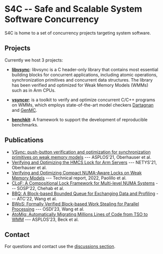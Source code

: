 # S4C -- Safe and Scalable System Software Concurrency

S4C is home to a set of concurrency projects targeting system software.

## Projects

Currently we host 3 projects:

- **[libvsync]**:
libvsync is a C header-only library that contains most essential building blocks for concurrent applications,
including atomic operations, synchronization primitives and concurrent data structures.
The library has been verified and optimized for Weak Memory Models (WMMs) such as in Arm CPUs.

- **[vsyncer]**: is a toolkit to verify and optimize concurrent C/C++ programs on WMMs,
which employs state-of-the-art model checkers [Dartagnan][] and [GenMC][].

- **[benchkit]**: A framework to support the development of reproducible benchmarks.

[libvsync]: https://github.com/open-s4c/libvsync
[vsyncer]: https://github.com/open-s4c/vsyncer
[benchkit]: https://github.com/open-s4c/benchkit

## Publications

- [VSync: push-button verification and optimization for synchronization primitives on weak memory models](https://dl.acm.org/doi/10.1145/3445814.3446748) --- ASPLOS'21, Oberhauser et al.
- [Verifying and Optimizing the HMCS Lock for Arm Servers](https://link.springer.com/chapter/10.1007/978-3-030-91014-3_17) --- NETYS'21, Oberhauser et al.
- [Verifying and Optimizing Compact NUMA-Aware Locks on Weak Memory Models](https://arxiv.org/abs/2111.15240) --- Technical report, 2022, Paolillo et al.
- [CLoF: A Compositional Lock Framework for Multi-level NUMA Systems](https://dl.acm.org/doi/10.1145/3477132.3483557) --- SOSP'22, Chehab et al.
- [BBQ: A Block-based Bounded Queue for Exchanging Data and Profiling](https://www.usenix.org/conference/atc22/presentation/wang-jiawei) --- ATC'22, Wang et al.
- [BWoS: Formally Verified Block-based Work Stealing for Parallel Processing](https://www.usenix.org/conference/osdi23/presentation/wang-jiawei) --- OSDI'23, Wang et al.
- [AtoMig: Automatically Migrating Millions Lines of Code from TSO to WMM](https://dl.acm.org/doi/abs/10.1145/3575693.3579849) --- ASPLOS'23, Beck et al.


## Contact

For questions and contact use the [discussions section](https://github.com/orgs/open-s4c/discussions).

[publication]: https://dl.acm.org/doi/abs/10.1145/3445814.3446748
[Dartagnan]: https://github.com/hernanponcedeleon/Dat3M
[GenMC]: https://github.com/MPI-SWS/genmc

